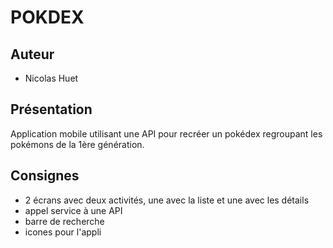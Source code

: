 # POKDEX

## Auteur

- Nicolas Huet

## Présentation

Application mobile utilisant une API pour recréer un pokédex regroupant les pokémons de la 1ère génération.

## Consignes 

- 2 écrans avec deux activités, une avec la liste et une avec les détails
- appel service à une API
- barre de recherche
- icones pour l'appli


